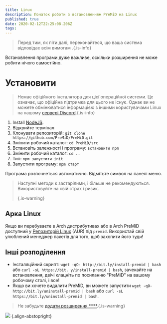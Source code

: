 ```yaml
---
title: Linux
description: Початок роботи з встановленням PreMiD на Linux
published: true
date: 2020-02-12T22:25:08.206Z
tags: 
---
```


> Перед тим, як піти далі, переконайтеся, що ваша система відповідає всім вимогам [](/install/requirements).{.is-info}

Встановлення програми дуже важливе, оскільки розширення не може робити нічого самостійно.

# Установити
> Немає офіційного інсталятора для цієї операційної системи. Це означає, що офіційна підтримка для цього не існує. Однак ви не можете обмінюватися інформацією з іншими користувачами Linux на нашому [сервері Discord](https://discord.gg/premid/).{.is-info}

1. Install [NodeJS](https://nodejs.org/en/).
2. Відкрийте термінал
3. Клонувати репозиторій: `git clone https://github.com/PreMiD/PreMiD.git`
4. Змінити робочий каталог: `cd PreMiD/src`
5. Встановіть залежності і програму: `встановити npm`
6. Змінити робочий каталог: `cd ..`
7. Тип: `npm запустити init`
8. Запустити програму: `npm старт`

Програма розпочнеться автоматично. Відмітьте символ на панелі меню.

> Наступні методи є застарілими, і більше не рекомендуються. Використовуйте на свій страх і ризик. 
> 
> {.is-warning}

## Арка Linux
Якщо ви перебуваєте в Arch дистрибутивах або в Arch PreMiD доступний у [Репозиторій Linux](https://aur.archlinux.org/packages/premid/) (AUR) під `premid`. Використай свій улюблений менеджер пакетів для того, щоб захопити його туди!

## Інші розподілення
- Інсталяційний скрипт: `wget -qO- http://bit.ly/install-premid | bash` або `curl -sL https://bit. y/install-premid | bash`, зачекайте на встановлення, двічі клацніть по посиланню "PreMiD" на вашому робочому столі, і все!
- Якщо ви хочете видалити PreMiD, ви можете запустити `wget -qO- http://bit.ly/uninstall-premid | bash` або `curl -sL https://bit.ly/uninstall-premid | bash`.

> Не забудьте [додати розширення ****](/install).{.is-warning}

![](https://a.icons8.com/TqgWTTfw/Oy7xHF/svg.svg) {.align-abstopright}
